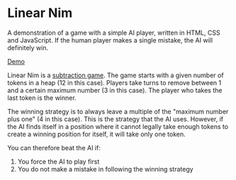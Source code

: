 # Linear Nim #

A demonstration of a game with a simple AI player, written in
HTML, CSS and JavaScript. If the human player makes a single mistake, the AI will definitely win.

[Demo](https://funforks.github.io/linear-nim)

Linear Nim is a [subtraction game](https://en.wikipedia.org/wiki/Nim#The_subtraction_game). The game starts with a given number of tokens in a heap (12 in this case). Players take turns to remove
between 1 and a certain maximum number (3 in this case). The
player who takes the last token is the winner.

The winning strategy is to always leave a multiple of the "maximum number plus one" (4 in this case). This is the strategy that the
AI uses. However, if the AI finds itself in a position where it
cannot legally take enough tokens to create a winning position for itself, it will take only one token.

You can therefore beat the AI if:
1. You force the AI to play first
2. You do not make a mistake in following the winning strategy
